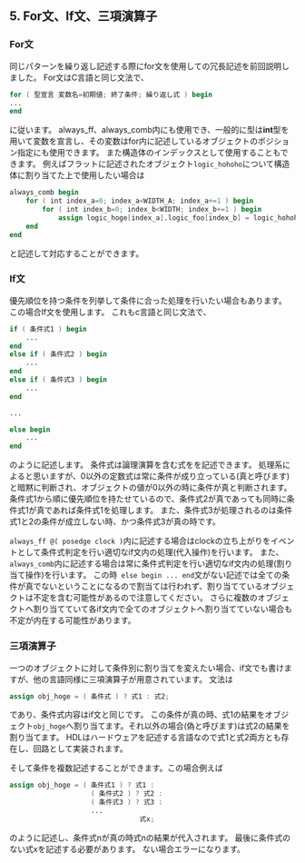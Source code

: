 ## 5. For文、If文、三項演算子

### For文

同じパターンを繰り返し記述する際にfor文を使用しての冗長記述を前回説明しました。
For文はC言語と同じ文法で、

```verilog
for ( 型宣言 変数名=初期値; 終了条件; 繰り返し式 ) begin
...
end
```

に従います。
always_ff、always_comb内にも使用でき、一般的に型は**int**型を用いて変数を宣言し、その変数はfor内に記述しているオブジェクトのポジション指定にも使用できます。
また構造体のインデックスとして使用することもできます。
例えばフラットに記述されたオブジェクト```logic_hohoho```について構造体に割り当てた上で使用したい場合は
```verilog
always_comb begin
    for ( int index_a=0; index_a<WIDTH_A; index_a+=1 ) begin
        for ( int index_b=0; index_b<WIDTH; index_b+=1 ) begin
            assign logic_hoge[index_a].logic_foo[index_b] = logic_hohoho[index_a*WIDTH_B + index_b] & Valid;
    end
end
```
と記述して対応することができます。

### If文

優先順位を持つ条件を列挙して条件に合った処理を行いたい場合もあります。
この場合If文を使用します。
これもc言語と同じ文法で、

```verilog
if ( 条件式1 ) begin
    ...
end
else if ( 条件式2 ) begin
    ...
end
else if ( 条件式3 ) begin
    ...
end

...

else begin
    ...
end
```

のように記述します。
条件式は論理演算を含む式をを記述できます。
処理系によると思いますが、0以外の定数式は常に条件が成り立っている(真と呼びます)と暗黙に判断され、オブジェクトの値が0以外の時に条件が真と判断されます。
条件式1から順に優先順位を持たせているので、条件式2が真であっても同時に条件式1が真であれば条件式1を処理します。
また、条件式3が処理されるのは条件式1と2の条件が成立しない時、かつ条件式3が真の時です。

```always_ff @( posedge clock )```内に記述する場合はclockの立ち上がりをイベントとして条件式判定を行い適切なif文内の処理(代入操作)を行います。
また、```always_comb```内に記述する場合は常に条件式判定を行い適切なif文内の処理(割り当て操作)を行います。
この時``` else begin ... end```文がない記述では全ての条件が真でないということになるので割当ては行われず、割り当てているオブジェクトは不定を含む可能性があるので注意してください。
さらに複数のオブジェクトへ割り当てていて各if文内で全てのオブジェクトへ割り当てていない場合も不定が内在する可能性があります。

### 三項演算子

一つのオブジェクトに対して条件別に割り当てを変えたい場合、if文でも書けますが、他の言語同様に三項演算子が用意されています。
文法は

```verilog
assign obj_hoge = ( 条件式 ) ? 式1 : 式2;
```

であり、条件式内容はif文と同じです。
この条件が真の時、式1の結果をオブジェクト```obj_hoge```へ割り当てます。それ以外の場合(偽と呼びます)は式2の結果を割り当てます。
HDLはハードウェアを記述する言語なので式1と式2両方とも存在し、回路として実装されます。

そして条件を複数記述することができます。この場合例えば

```verilog
assign obj_hoge = ( 条件式1 ) ? 式1 :
                    ( 条件式2 ) ? 式2 :
                    ( 条件式3 ) ? 式3 :
                    ...
                                式x;
```

のように記述し、条件式nが真の時式nの結果が代入されます。
最後に条件式のない式xを記述する必要があります。
ない場合エラーになります。
